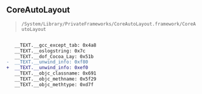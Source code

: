 ## CoreAutoLayout

> `/System/Library/PrivateFrameworks/CoreAutoLayout.framework/CoreAutoLayout`

```diff

   __TEXT.__gcc_except_tab: 0x4a8
   __TEXT.__oslogstring: 0x7c
   __TEXT.__dof_Cocoa_Lay: 0x51b
-  __TEXT.__unwind_info: 0xf80
+  __TEXT.__unwind_info: 0xef0
   __TEXT.__objc_classname: 0x691
   __TEXT.__objc_methname: 0x5f29
   __TEXT.__objc_methtype: 0xd7f

```

